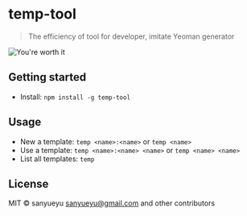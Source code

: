 # temp-tool 


> The efficiency of tool for developer, imitate Yeoman generator

![You're worth it](http://gtms01.alicdn.com/tps/i1/TB1ls3qLpXXXXc2XVXXOkoAWVXX-391-220.jpg)


## Getting started

- Install:            `npm install -g temp-tool`

## Usage

* New a template:     `temp <name>:<name>` or `temp <name>`
* Use a template:     `temp <name>:<name> <name>` or `temp <name> <name>`
* List all templates: `temp`

## License

MIT © sanyueyu <sanyueyu@gmail.com> and other contributors
